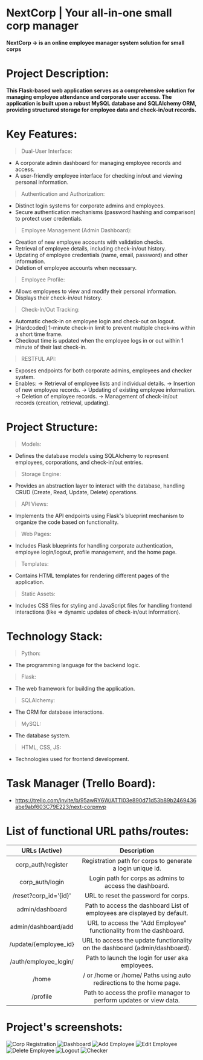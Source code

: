 # NextCorp | Your all-in-one small corp manager


__NextCorp -> is an online employee manager system solution for small corps__


# Project Description:
__This Flask-based web application serves as a comprehensive solution for managing employee attendance and corporate user access. The application is built upon a robust MySQL database and SQLAlchemy ORM, providing structured storage for employee data and check-in/out records.__


# Key Features:

> Dual-User Interface:
* A corporate admin dashboard for managing employee records and access.
* A user-friendly employee interface for checking in/out and viewing personal information.

> Authentication and Authorization:
* Distinct login systems for corporate admins and employees.
* Secure authentication mechanisms (password hashing and comparison) to protect user credentials.


> Employee Management (Admin Dashboard):
* Creation of new employee accounts with validation checks.
* Retrieval of employee details, including check-in/out history.
* Updating of employee credentials (name, email, password) and other information.
* Deletion of employee accounts when necessary.

> Employee Profile:
* Allows employees to view and modify their personal information.
* Displays their check-in/out history.


> Check-In/Out Tracking:
* Automatic check-in on employee login and check-out on logout.
* [Hardcoded] 1-minute check-in limit to prevent multiple check-ins within a short time frame.
* Checkout time is updated when the employee logs in or out within 1 minute of their last check-in.


> RESTFUL API:
* Exposes endpoints for both corporate admins, employees and checker system.
* Enables:
  -> Retrieval of employee lists and individual details.
  -> Insertion of new employee records.
  -> Updating of existing employee information.
  -> Deletion of employee records.
  -> Management of check-in/out records (creation, retrieval, updating).

# Project Structure:
> Models:
* Defines the database models using SQLAlchemy to represent employees,
corporations, and check-in/out entries.

> Storage Engine:
* Provides an abstraction layer to interact with the database, handling CRUD (Create, Read, Update, Delete) operations.

> API Views:
*  Implements the API endpoints using Flask's blueprint mechanism to organize the code based on functionality.

> Web Pages:
* Includes Flask blueprints for handling corporate authentication,
employee login/logout, profile management, and the home page.

> Templates:
* Contains HTML templates for rendering different pages of the application.

> Static Assets:
* Includes CSS files for styling and JavaScript files for handling frontend interactions (like => dynamic updates of check-in/out information).


# Technology Stack:
> Python:
* The programming language for the backend logic.
> Flask:
* The web framework for building the application.
> SQLAlchemy:
* The ORM for database interactions.
> MySQL:
* The database system.
> HTML, CSS, JS:
* Technologies used for frontend development.

# Task Manager (Trello Board):
* https://trello.com/invite/b/95awRY6W/ATTI03e890d71d53b89b2469436abe9abf603C79E223/next-corpmvp

# List of functional URL paths/routes:
|      URLs (Active)    |                          Description                                      |
|:---------------------:|:-------------------------------------------------------------------------:|
| corp_auth/register    | Registration path for corps to generate a login unique id.                |
| corp_auth/login       | Login path for corps as admins to access the dashboard.                   |
| /reset?corp_id='{id}' | URL to reset the password for corps.                                      |
| admin/dashboard       | Path to access the dashboard List of employees are displayed by default.  |
| admin/dashboard/add   | URL to access the "Add Employee" functionality from the dashboard.        |
| /update/{employee_id} | URL to access the update functionality on the dashboard (admin/dashboard).|
| /auth/employee_login/ | Path to launch the login for user aka employees.                          |
| /home                 | / or /home or /home/ Paths using auto redirections to the home page.      |
| /profile              | Path to access the profile manager to perform updates or view data.       |

# Project's screenshots:
![Corp Registration](screenshots/Register.png)
![Dashboard](screenshots/dashboard.png)
![Add Employee](screenshots/Add.png)
![Edit Employee](screenshots/Update.png)
![Delete Employee](screenshots/Delete.png)
![Logout](screenshots/Logout.png)
![Checker](screenshots/Checker.png)
